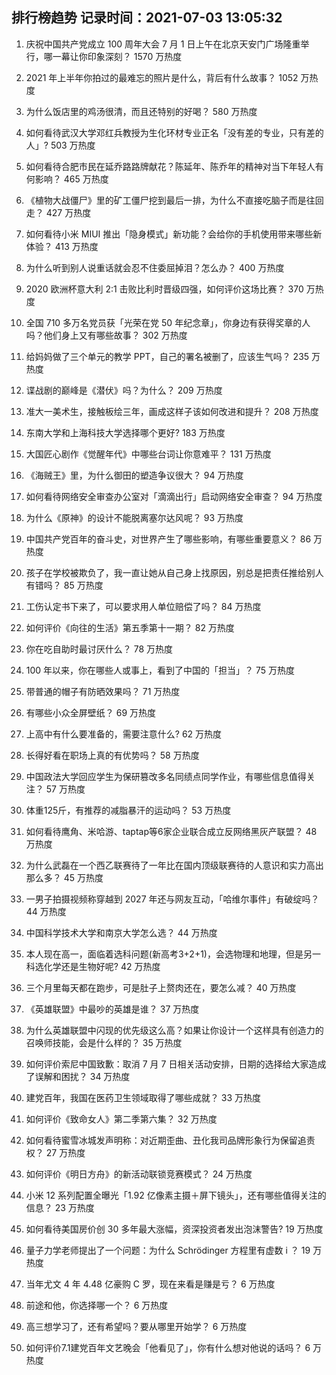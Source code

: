 
## 排行榜趋势 记录时间：2021-07-03 13:05:32
  
  1. 庆祝中国共产党成立 100 周年大会 7 月 1 日上午在北京天安门广场隆重举行，哪一幕让你印象深刻？ 1570 万热度
    
  2. 2021 年上半年你拍过的最难忘的照片是什么，背后有什么故事？ 1052 万热度
    
  3. 为什么饭店里的鸡汤很清，而且还特别的好喝？ 580 万热度
    
  4. 如何看待武汉大学邓红兵教授为生化环材专业正名「没有差的专业，只有差的人」? 503 万热度
    
  5. 如何看待合肥市民在延乔路路牌献花？陈延年、陈乔年的精神对当下年轻人有何影响？ 465 万热度
    
  6. 《植物大战僵尸》里的矿工僵尸挖到最后一排，为什么不直接吃脑子而是往回走？ 427 万热度
    
  7. 如何看待小米 MIUI 推出「隐身模式」新功能？会给你的手机使用带来哪些新体验？ 413 万热度
    
  8. 为什么听到别人说重话就会忍不住委屈掉泪？怎么办？ 400 万热度
    
  9. 2020 欧洲杯意大利 2:1 击败比利时晋级四强，如何评价这场比赛？ 370 万热度
    
  10. 全国 710 多万名党员获「光荣在党 50 年纪念章」，你身边有获得奖章的人吗？他们身上又有哪些故事？ 302 万热度
    
  11. 给妈妈做了三个单元的教学 PPT，自己的署名被删了，应该生气吗？ 235 万热度
    
  12. 谍战剧的巅峰是《潜伏》吗？为什么？ 209 万热度
    
  13. 准大一美术生，接触板绘三年，画成这样子该如何改进和提升？ 208 万热度
    
  14. 东南大学和上海科技大学选择哪个更好? 183 万热度
    
  15. 大国匠心剧作《觉醒年代》中哪些台词让你意难平？ 131 万热度
    
  16. 《海贼王》里，为什么御田的塑造争议很大？ 94 万热度
    
  17. 如何看待网络安全审查办公室对「滴滴出行」启动网络安全审查？ 94 万热度
    
  18. 为什么《原神》的设计不能脱离塞尔达风呢？ 93 万热度
    
  19. 中国共产党百年的奋斗史，对世界产生了哪些影响，有哪些重要意义？ 86 万热度
    
  20. 孩子在学校被欺负了，我一直让她从自己身上找原因，别总是把责任推给别人有错吗？ 85 万热度
    
  21. 工伤认定书下来了，可以要求用人单位赔偿了吗？ 84 万热度
    
  22. 如何评价《向往的生活》第五季第十一期？ 82 万热度
    
  23. 你在吃自助时最讨厌什么？ 78 万热度
    
  24. 100 年以来，你在哪些人或事上，看到了中国的「担当」？ 75 万热度
    
  25. 带普通的帽子有防晒效果吗？ 71 万热度
    
  26. 有哪些小众全屏壁纸？ 69 万热度
    
  27. 上高中有什么要准备的，需要注意什么? 62 万热度
    
  28. 长得好看在职场上真的有优势吗？ 58 万热度
    
  29. 中国政法大学回应学生为保研篡改多名同绩点同学作业，有哪些信息值得关注？ 57 万热度
    
  30. 体重125斤，有推荐的减脂暴汗的运动吗？ 53 万热度
    
  31. 如何看待鹰角、米哈游、taptap等6家企业联合成立反网络黑灰产联盟？ 48 万热度
    
  32. 为什么武磊在一个西乙联赛待了一年比在国内顶级联赛待的人意识和实力高出那么多？ 45 万热度
    
  33. 一男子拍摄视频称穿越到 2027 年还与网友互动，「哈维尔事件」有破绽吗？ 44 万热度
    
  34. 中国科学技术大学和南京大学怎么选？ 44 万热度
    
  35. 本人现在高一，面临着选科问题(新高考3+2+1)，会选物理和地理，但是另一科选化学还是生物好呢? 42 万热度
    
  36. 三个月里每天都在跑步，可是肚子上赘肉还在，要怎么减？ 40 万热度
    
  37. 《英雄联盟》中最吵的英雄是谁？ 37 万热度
    
  38. 为什么英雄联盟中闪现的优先级这么高？如果让你设计一个这样具有创造力的召唤师技能，会是什么样的？ 35 万热度
    
  39. 如何评价索尼中国致歉：取消 7 月 7 日相关活动安排，日期的选择给大家造成了误解和困扰？ 34 万热度
    
  40. 建党百年，我国在医药卫生领域取得了哪些成就？ 33 万热度
    
  41. 如何评价《致命女人》第二季第六集？ 32 万热度
    
  42. 如何看待蜜雪冰城发声明称：对近期歪曲、丑化我司品牌形象行为保留追责权？ 27 万热度
    
  43. 如何评价《明日方舟》的新活动联锁竞赛模式？ 24 万热度
    
  44. 小米 12 系列配置全曝光「1.92 亿像素主摄＋屏下镜头」，还有哪些值得关注的信息？ 23 万热度
    
  45. 如何看待美国房价创 30 多年最大涨幅，资深投资者发出泡沫警告? 19 万热度
    
  46. 量子力学老师提出了一个问题：为什么 Schrödinger 方程里有虚数  i ？ 19 万热度
    
  47. 当年尤文 4 年 4.48 亿豪购 C 罗，现在来看是赚是亏？ 6 万热度
    
  48. 前途和他，你选择哪一个？ 6 万热度
    
  49. 高三想学习了，还有希望吗？要从哪里开始学？ 6 万热度
    
  50. 如何评价7.1建党百年文艺晚会「他看见了」，你有什么想对他说的话吗？ 6 万热度
    